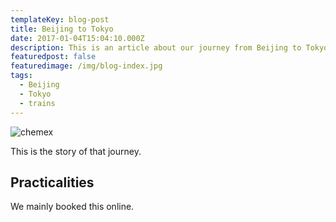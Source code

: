 ```yaml
---
templateKey: blog-post
title: Beijing to Tokyo
date: 2017-01-04T15:04:10.000Z
description: This is an article about our journey from Beijing to Tokyo.
featuredpost: false
featuredimage: /img/blog-index.jpg
tags:
  - Beijing
  - Tokyo
  - trains
---
```

![chemex](/img/chemex.jpg)

This is the story of that journey.

## Practicalities

We mainly booked this online.